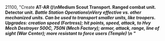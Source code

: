 ﻿21100, "Create <b>AT-AR<b> (<cost>)\n<b>Medium Scout Transport<b>. Ranged combat unit. Detector unit.<i> Battle Station Operations<i>\nVery effective vs. other mechanized units. Can be used to transport smaller units, like troopers.<i> Upgrades: creation speed (Fortress); hit points, speed, attack, to Hvy Mech Destroyer 500C, 750N (Mech Factory); armor, attack, range, line of sight (War Center); more resistant to force users (Temple)<i> \n<hp> <attack> <armor> <piercearmor> <range>"
